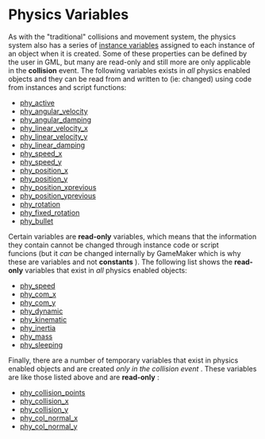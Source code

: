 # Physics Variables

As with the "traditional" collisions and movement system, the physics
system also has a series of [instance
variables](../../Asset_Management/Instances/Instance_Variables/Instance_Variables)
assigned to each instance of an object when it is created. Some of these
properties can be defined by the user in GML, but many are read-only and
still more are only applicable in the **collision** event. The following
variables exists in *all* physics enabled objects and they can be read
from and written to (ie: changed) using code from instances and script
functions:

-   [phy_active](phy_active)
-   [phy_angular_velocity](phy_angular_velocity)
-   [phy_angular_damping](phy_angular_damping)
-   [phy_linear_velocity_x](phy_linear_velocity_x)
-   [phy_linear_velocity_y](phy_linear_velocity_y)
-   [phy_linear_damping](phy_linear_damping)
-   [phy_speed_x](phy_speed_x)
-   [phy_speed_y](phy_speed_y)
-   [phy_position_x](phy_position_x)
-   [phy_position_y](phy_position_y)
-   [phy_position_xprevious](phy_position_xprevious)
-   [phy_position_yprevious](phy_position_yprevious)
-   [phy_rotation](phy_rotation)
-   [phy_fixed_rotation](phy_fixed_rotation)
-   [phy_bullet](phy_bullet)

Certain variables are **read-only** variables, which means that the
information they contain cannot be changed through instance code or
script funcions (but it *can* be changed internally by GameMaker which
is why these are variables and not **constants** ). The following list
shows the **read-only** variables that exist in *all* physics enabled
objects:

-   [phy_speed](phy_speed)
-   [phy_com_x](phy_com_x)
-   [phy_com_y](phy_com_y)
-   [phy_dynamic](phy_dynamic)
-   [phy_kinematic](phy_kinematic)
-   [phy_inertia](phy_inertia)
-   [phy_mass](phy_mass)
-   [phy_sleeping](phy_sleeping)

Finally, there are a number of temporary variables that exist in physics
enabled objects and are created *only in the collision event* . These
variables are like those listed above and are **read-only** :

-   [phy_collision_points](phy_collision_points)
-   [phy_collision_x](phy_collision_x)
-   [phy_collision_y](phy_collision_y)
-   [phy_col_normal_x](phy_col_normal_x)
-   [phy_col_normal_y](phy_col_normal_y)
